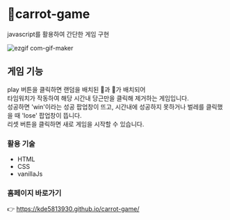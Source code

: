 # 🥕carrot-game
javascript를 활용하여 간단한 게임 구현

![ezgif com-gif-maker](https://user-images.githubusercontent.com/76463057/119775724-f6695180-befe-11eb-985f-2b567690647b.gif)

## 게임 기능
play 버튼을 클릭하면 랜덤을 배치된 🥕과 🐛가 배치되어<br>
타임워치가 작동하여 해당 시간내 당근만을 클릭해 제거하는 게임입니다.<br>
성공하면 'win'이라는 성공 팝업창이 뜨고, 시간내에 성공하지 못하거나 벌레를 클릭했을 때 'lose' 팝업창이 뜹니다.<br>
리셋 버튼을 클릭하면 새로 게임을 시작할 수 있습니다.

### 활용 기술 
- HTML
- CSS
- vanillaJs

### 홈페이지 바로가기
👉 https://kde5813930.github.io/carrot-game/
